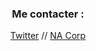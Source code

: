 <h3 align="center">Me contacter :</h3>
<p align="center">
<a href="https://twitter.com/verzuli" target="blank">Twitter</a> //
<a href="https://www.nacorp.fr" target="blank">NA Corp</a>
</p>

